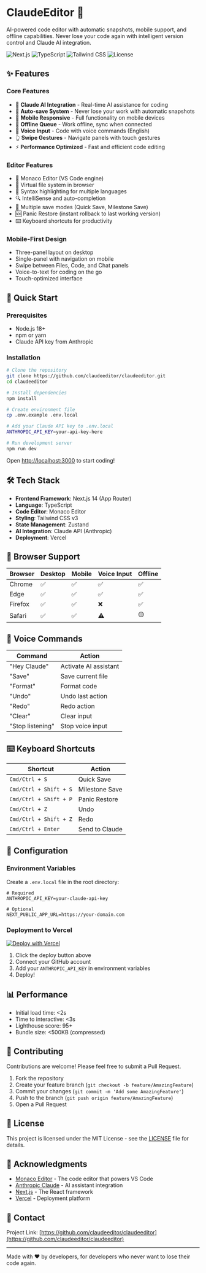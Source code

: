 # ClaudeEditor 🚀

AI-powered code editor with automatic snapshots, mobile support, and offline capabilities. Never lose your code again with intelligent version control and Claude AI integration.

![Next.js](https://img.shields.io/badge/Next.js-14-black)
![TypeScript](https://img.shields.io/badge/TypeScript-5.0-blue)
![Tailwind CSS](https://img.shields.io/badge/Tailwind-3.0-06B6D4)
![License](https://img.shields.io/badge/License-MIT-green)

## ✨ Features

### Core Features
- 🤖 **Claude AI Integration** - Real-time AI assistance for coding
- 💾 **Auto-save System** - Never lose your work with automatic snapshots
- 📱 **Mobile Responsive** - Full functionality on mobile devices
- 🔄 **Offline Queue** - Work offline, sync when connected
- 🎤 **Voice Input** - Code with voice commands (English)
- 👆 **Swipe Gestures** - Navigate panels with touch gestures
- ⚡ **Performance Optimized** - Fast and efficient code editing

### Editor Features
- 📝 Monaco Editor (VS Code engine)
- 🌳 Virtual file system in browser
- 🎨 Syntax highlighting for multiple languages
- 🔍 IntelliSense and auto-completion
- 💾 Multiple save modes (Quick Save, Milestone Save)
- 🆘 Panic Restore (instant rollback to last working version)
- ⌨️ Keyboard shortcuts for productivity

### Mobile-First Design
- Three-panel layout on desktop
- Single-panel with navigation on mobile
- Swipe between Files, Code, and Chat panels
- Voice-to-text for coding on the go
- Touch-optimized interface

## 🚀 Quick Start

### Prerequisites
- Node.js 18+ 
- npm or yarn
- Claude API key from Anthropic

### Installation

```bash
# Clone the repository
git clone https://github.com/claudeeditor/claudeeditor.git
cd claudeeditor

# Install dependencies
npm install

# Create environment file
cp .env.example .env.local

# Add your Claude API key to .env.local
ANTHROPIC_API_KEY=your-api-key-here

# Run development server
npm run dev
```

Open [http://localhost:3000](http://localhost:3000) to start coding!

## 🛠️ Tech Stack

- **Frontend Framework**: Next.js 14 (App Router)
- **Language**: TypeScript
- **Code Editor**: Monaco Editor
- **Styling**: Tailwind CSS v3
- **State Management**: Zustand
- **AI Integration**: Claude API (Anthropic)
- **Deployment**: Vercel

## 📱 Browser Support

| Browser | Desktop | Mobile | Voice Input | Offline |
|---------|---------|--------|-------------|---------|
| Chrome | ✅ | ✅ | ✅ | ✅ |
| Edge | ✅ | ✅ | ✅ | ✅ |
| Firefox | ✅ | ✅ | ❌ | ✅ |
| Safari | ✅ | ✅ | ⚠️ | 🟡 |

## 🎯 Voice Commands

| Command | Action |
|---------|--------|
| "Hey Claude" | Activate AI assistant |
| "Save" | Save current file |
| "Format" | Format code |
| "Undo" | Undo last action |
| "Redo" | Redo action |
| "Clear" | Clear input |
| "Stop listening" | Stop voice input |

## ⌨️ Keyboard Shortcuts

| Shortcut | Action |
|----------|--------|
| `Cmd/Ctrl + S` | Quick Save |
| `Cmd/Ctrl + Shift + S` | Milestone Save |
| `Cmd/Ctrl + Shift + P` | Panic Restore |
| `Cmd/Ctrl + Z` | Undo |
| `Cmd/Ctrl + Shift + Z` | Redo |
| `Cmd/Ctrl + Enter` | Send to Claude |

## 🔧 Configuration

### Environment Variables

Create a `.env.local` file in the root directory:

```env
# Required
ANTHROPIC_API_KEY=your-claude-api-key

# Optional
NEXT_PUBLIC_APP_URL=https://your-domain.com
```

### Deployment to Vercel

[![Deploy with Vercel](https://vercel.com/button)](https://vercel.com/new/clone?repository-url=https%3A%2F%2Fgithub.com%2Fclaudeeditor%2Fclaudeeditor)

1. Click the deploy button above
2. Connect your GitHub account
3. Add your `ANTHROPIC_API_KEY` in environment variables
4. Deploy!

## 📊 Performance

- Initial load time: <2s
- Time to interactive: <3s
- Lighthouse score: 95+
- Bundle size: <500KB (compressed)

## 🤝 Contributing

Contributions are welcome! Please feel free to submit a Pull Request.

1. Fork the repository
2. Create your feature branch (`git checkout -b feature/AmazingFeature`)
3. Commit your changes (`git commit -m 'Add some AmazingFeature'`)
4. Push to the branch (`git push origin feature/AmazingFeature`)
5. Open a Pull Request

## 📝 License

This project is licensed under the MIT License - see the [LICENSE](LICENSE) file for details.

## 🙏 Acknowledgments

- [Monaco Editor](https://microsoft.github.io/monaco-editor/) - The code editor that powers VS Code
- [Anthropic Claude](https://www.anthropic.com/) - AI assistant integration
- [Next.js](https://nextjs.org/) - The React framework
- [Vercel](https://vercel.com/) - Deployment platform

## 📧 Contact

Project Link: [https://github.com/claudeeditor/claudeeditor](https://github.com/claudeeditor/claudeeditor)

---

Made with ❤️ by developers, for developers who never want to lose their code again.